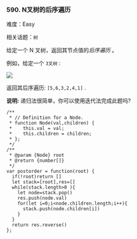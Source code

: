 ### 590. N叉树的后序遍历

难度：Easy

相关话题：`树`

给定一个 N 叉树，返回其节点值的*后序遍历* 。

例如，给定一个 `3叉树` :



![](https://assets.leetcode-cn.com/aliyun-lc-upload/uploads/2018/10/12/narytreeexample.png)




返回其后序遍历:  `[5,6,3,2,4,1]` .



**说明:** 递归法很简单，你可以使用迭代法完成此题吗?



```
/**
 * // Definition for a Node.
 * function Node(val,children) {
 *    this.val = val;
 *    this.children = children;
 * };
 */
/**
 * @param {Node} root
 * @return {number[]}
 */
var postorder = function(root) {
  if(!root)return []
  let stack=[root],res=[]
  while(stack.length>0 ){
    let node=stack.pop()
    res.push(node.val)
    for(let i=0;i<node.children.length;i++){
      stack.push(node.children[i])
    }
  }
  return res.reverse()
};



```

